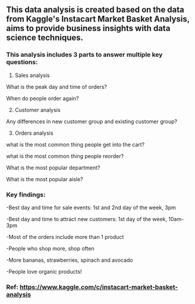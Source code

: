 ## This data analysis is created based on the data from Kaggle's Instacart Market Basket Analysis, aims to provide business insights with data science techniques.

### This analysis includes 3 parts to answer multiple key questions:

1) Sales analysis

What is the peak day and time of orders?

When do people order again?

2) Customer analysis

Any differences in new customer group and existing customer group?

3) Orders analysis

what is the most common thing people get into the cart?

what is the most common thing people reorder?

What is the most popular department?

What is the most popular aisle?

### Key findings:
-Best day and time for sale events: 1st and 2nd day of the week, 3pm

-Best day and time to attract new customers: 1st day of the week, 10am-3pm

-Most of the orders include more than 1 product

-People who shop more, shop often

-More bananas, strawberries, spinach and avocado

-People love organic products!


### Ref: https://www.kaggle.com/c/instacart-market-basket-analysis